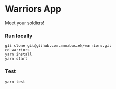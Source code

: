 # Warriors App

Meet your soldiers!

### Run locally

```
git clone git@github.com:annabuczek/warriors.git
cd warriors
yarn install
yarn start
```

### Test

```
yarn test
```
